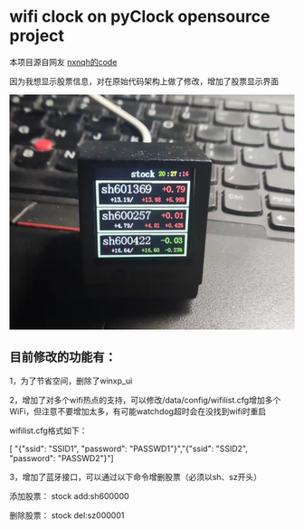 # wifi clock on pyClock opensource project

本项目源自网友 [nxnqh的code](docs/README_cn.md)

因为我想显示股票信息，对在原始代码架构上做了修改，增加了股票显示界面

![](docs/5.jpg)

## 目前修改的功能有：
1，为了节省空间，删除了winxp_ui

2，增加了对多个wifi热点的支持，可以修改/data/config/wifilist.cfg增加多个WiFi，但注意不要增加太多，有可能watchdog超时会在没找到wifi时重启

wifilist.cfg格式如下：

[ "{\"ssid\": \"SSID1\", \"password\": \"PASSWD1\"}","{\"ssid\": \"SSID2\", \"password\": \"PASSWD2\"}"]

3，增加了蓝牙接口，可以通过以下命令增删股票（必须以sh、sz开头）

添加股票：   stock add:sh600000

删除股票：   stock del:sz000001 
